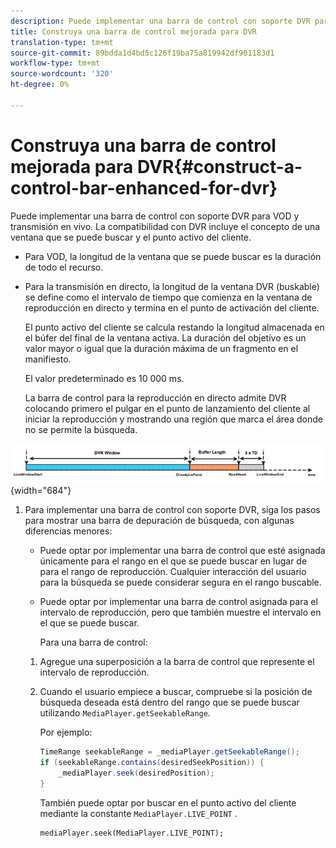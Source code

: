 ```yaml
---
description: Puede implementar una barra de control con soporte DVR para VOD y transmisión en vivo. La compatibilidad con DVR incluye el concepto de una ventana que se puede buscar y el punto activo del cliente.
title: Construya una barra de control mejorada para DVR
translation-type: tm+mt
source-git-commit: 89bdda1d4bd5c126f19ba75a819942df901183d1
workflow-type: tm+mt
source-wordcount: '320'
ht-degree: 0%

---
```



# Construya una barra de control mejorada para DVR{#construct-a-control-bar-enhanced-for-dvr}

Puede implementar una barra de control con soporte DVR para VOD y transmisión en vivo. La compatibilidad con DVR incluye el concepto de una ventana que se puede buscar y el punto activo del cliente.

* Para VOD, la longitud de la ventana que se puede buscar es la duración de todo el recurso.
* Para la transmisión en directo, la longitud de la ventana DVR (buskable) se define como el intervalo de tiempo que comienza en la ventana de reproducción en directo y termina en el punto de activación del cliente.

   El punto activo del cliente se calcula restando la longitud almacenada en el búfer del final de la ventana activa. La duración del objetivo es un valor mayor o igual que la duración máxima de un fragmento en el manifiesto.

   El valor predeterminado es 10 000 ms.

   La barra de control para la reproducción en directo admite DVR colocando primero el pulgar en el punto de lanzamiento del cliente al iniciar la reproducción y mostrando una región que marca el área donde no se permite la búsqueda.

<!--<a id="fig_37A39A28BA714BA5A2C461357ED5BD41"></a>-->

![](assets/dvr-window.PNG){width=&quot;684&quot;}

1. Para implementar una barra de control con soporte DVR, siga los pasos para mostrar una barra de depuración de búsqueda, con algunas diferencias menores:

   * Puede optar por implementar una barra de control que esté asignada únicamente para el rango en el que se puede buscar en lugar de para el rango de reproducción. Cualquier interacción del usuario para la búsqueda se puede considerar segura en el rango buscable.
   * Puede optar por implementar una barra de control asignada para el intervalo de reproducción, pero que también muestre el intervalo en el que se puede buscar.

      Para una barra de control:
   1. Agregue una superposición a la barra de control que represente el intervalo de reproducción.
   1. Cuando el usuario empiece a buscar, compruebe si la posición de búsqueda deseada está dentro del rango que se puede buscar utilizando `MediaPlayer.getSeekableRange`.

      Por ejemplo:

      ```java
      TimeRange seekableRange = _mediaPlayer.getSeekableRange(); 
      if (seekableRange.contains(desiredSeekPosition)) { 
          _mediaPlayer.seek(desiredPosition); 
      }
      ```

      También puede optar por buscar en el punto activo del cliente mediante la constante `MediaPlayer.LIVE_POINT` .

      ```
      mediaPlayer.seek(MediaPlayer.LIVE_POINT);
      ```

